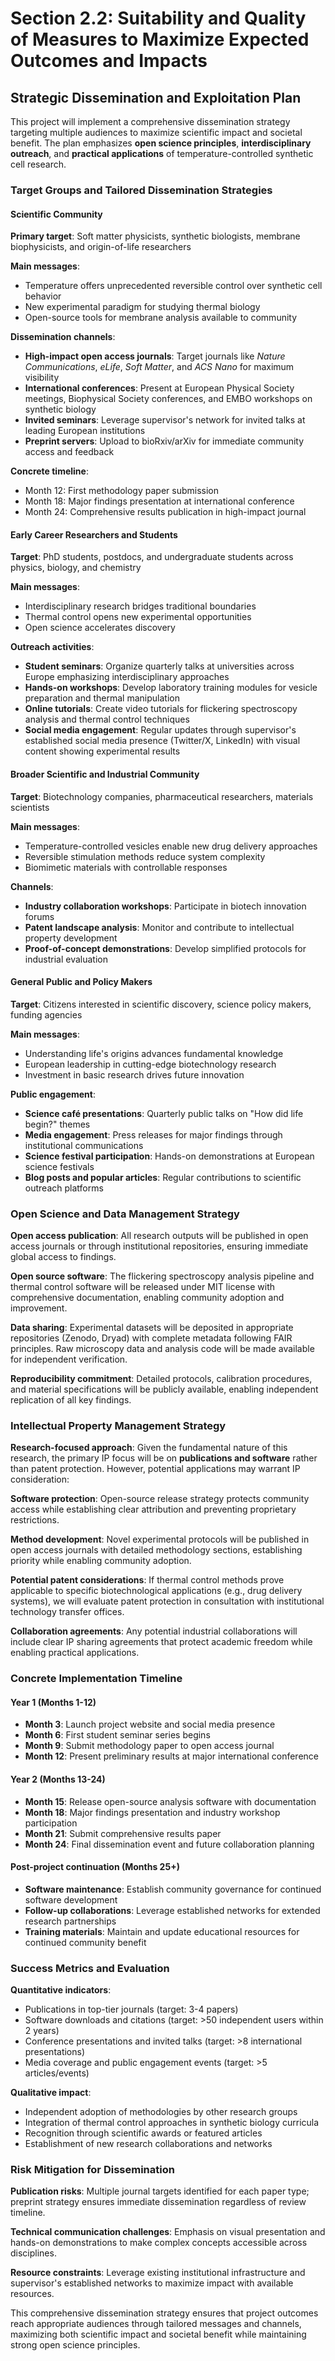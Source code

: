 # Section 2.2: Suitability and Quality of Measures to Maximize Expected Outcomes and Impacts

## Strategic Dissemination and Exploitation Plan

This project will implement a comprehensive dissemination strategy targeting multiple audiences to maximize scientific impact and societal benefit. The plan emphasizes **open science principles**, **interdisciplinary outreach**, and **practical applications** of temperature-controlled synthetic cell research.

### Target Groups and Tailored Dissemination Strategies

#### **Scientific Community**

**Primary target**: Soft matter physicists, synthetic biologists, membrane biophysicists, and origin-of-life researchers

**Main messages**:

- Temperature offers unprecedented reversible control over synthetic cell behavior
- New experimental paradigm for studying thermal biology
- Open-source tools for membrane analysis available to community

**Dissemination channels**:

- **High-impact open access journals**: Target journals like _Nature Communications_, _eLife_, _Soft Matter_, and _ACS Nano_ for maximum visibility
- **International conferences**: Present at European Physical Society meetings, Biophysical Society conferences, and EMBO workshops on synthetic biology
- **Invited seminars**: Leverage supervisor's network for invited talks at leading European institutions
- **Preprint servers**: Upload to bioRxiv/arXiv for immediate community access and feedback

**Concrete timeline**:

- Month 12: First methodology paper submission
- Month 18: Major findings presentation at international conference
- Month 24: Comprehensive results publication in high-impact journal

#### **Early Career Researchers and Students**

**Target**: PhD students, postdocs, and undergraduate students across physics, biology, and chemistry

**Main messages**:

- Interdisciplinary research bridges traditional boundaries
- Thermal control opens new experimental opportunities
- Open science accelerates discovery

**Outreach activities**:

- **Student seminars**: Organize quarterly talks at universities across Europe emphasizing interdisciplinary approaches
- **Hands-on workshops**: Develop laboratory training modules for vesicle preparation and thermal manipulation
- **Online tutorials**: Create video tutorials for flickering spectroscopy analysis and thermal control techniques
- **Social media engagement**: Regular updates through supervisor's established social media presence (Twitter/X, LinkedIn) with visual content showing experimental results

#### **Broader Scientific and Industrial Community**

**Target**: Biotechnology companies, pharmaceutical researchers, materials scientists

**Main messages**:

- Temperature-controlled vesicles enable new drug delivery approaches
- Reversible stimulation methods reduce system complexity
- Biomimetic materials with controllable responses

**Channels**:

- **Industry collaboration workshops**: Participate in biotech innovation forums
- **Patent landscape analysis**: Monitor and contribute to intellectual property development
- **Proof-of-concept demonstrations**: Develop simplified protocols for industrial evaluation

#### **General Public and Policy Makers**

**Target**: Citizens interested in scientific discovery, science policy makers, funding agencies

**Main messages**:

- Understanding life's origins advances fundamental knowledge
- European leadership in cutting-edge biotechnology research
- Investment in basic research drives future innovation

**Public engagement**:

- **Science café presentations**: Quarterly public talks on "How did life begin?" themes
- **Media engagement**: Press releases for major findings through institutional communications
- **Science festival participation**: Hands-on demonstrations at European science festivals
- **Blog posts and popular articles**: Regular contributions to scientific outreach platforms

### Open Science and Data Management Strategy

**Open access publication**: All research outputs will be published in open access journals or through institutional repositories, ensuring immediate global access to findings.

**Open source software**: The flickering spectroscopy analysis pipeline and thermal control software will be released under MIT license with comprehensive documentation, enabling community adoption and improvement.

**Data sharing**: Experimental datasets will be deposited in appropriate repositories (Zenodo, Dryad) with complete metadata following FAIR principles. Raw microscopy data and analysis code will be made available for independent verification.

**Reproducibility commitment**: Detailed protocols, calibration procedures, and material specifications will be publicly available, enabling independent replication of all key findings.

### Intellectual Property Management Strategy

**Research-focused approach**: Given the fundamental nature of this research, the primary IP focus will be on **publications and software** rather than patent protection. However, potential applications may warrant IP consideration:

**Software protection**: Open-source release strategy protects community access while establishing clear attribution and preventing proprietary restrictions.

**Method development**: Novel experimental protocols will be published in open access journals with detailed methodology sections, establishing priority while enabling community adoption.

**Potential patent considerations**: If thermal control methods prove applicable to specific biotechnological applications (e.g., drug delivery systems), we will evaluate patent protection in consultation with institutional technology transfer offices.

**Collaboration agreements**: Any potential industrial collaborations will include clear IP sharing agreements that protect academic freedom while enabling practical applications.

### Concrete Implementation Timeline

#### **Year 1 (Months 1-12)**

- **Month 3**: Launch project website and social media presence
- **Month 6**: First student seminar series begins
- **Month 9**: Submit methodology paper to open access journal
- **Month 12**: Present preliminary results at major international conference

#### **Year 2 (Months 13-24)**

- **Month 15**: Release open-source analysis software with documentation
- **Month 18**: Major findings presentation and industry workshop participation
- **Month 21**: Submit comprehensive results paper
- **Month 24**: Final dissemination event and future collaboration planning

#### **Post-project continuation (Months 25+)**

- **Software maintenance**: Establish community governance for continued software development
- **Follow-up collaborations**: Leverage established networks for extended research partnerships
- **Training materials**: Maintain and update educational resources for continued community benefit

### Success Metrics and Evaluation

**Quantitative indicators**:

- Publications in top-tier journals (target: 3-4 papers)
- Software downloads and citations (target: >50 independent users within 2 years)
- Conference presentations and invited talks (target: >8 international presentations)
- Media coverage and public engagement events (target: >5 articles/events)

**Qualitative impact**:

- Independent adoption of methodologies by other research groups
- Integration of thermal control approaches in synthetic biology curricula
- Recognition through scientific awards or featured articles
- Establishment of new research collaborations and networks

### Risk Mitigation for Dissemination

**Publication risks**: Multiple journal targets identified for each paper type; preprint strategy ensures immediate dissemination regardless of review timeline.

**Technical communication challenges**: Emphasis on visual presentation and hands-on demonstrations to make complex concepts accessible across disciplines.

**Resource constraints**: Leverage existing institutional infrastructure and supervisor's established networks to maximize impact with available resources.

This comprehensive dissemination strategy ensures that project outcomes reach appropriate audiences through tailored messages and channels, maximizing both scientific impact and societal benefit while maintaining strong open science principles.